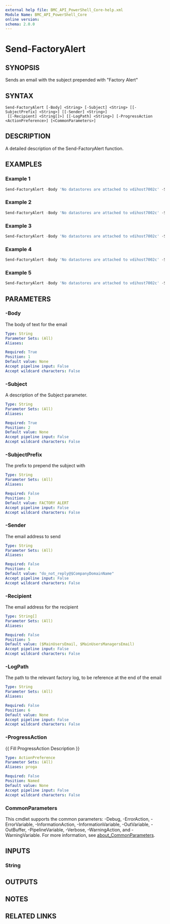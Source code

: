 ```yaml
---
external help file: BMC_API_PowerShell_Core-help.xml
Module Name: BMC_API_PowerShell_Core
online version:
schema: 2.0.0
---
```


# Send-FactoryAlert

## SYNOPSIS

Sends an email with the subject prepended with "Factory Alert"

## SYNTAX

```text
Send-FactoryAlert [-Body] <String> [-Subject] <String> [[-SubjectPrefix] <String>] [[-Sender] <String>]
 [[-Recipient] <String[]>] [[-LogPath] <String>] [-ProgressAction <ActionPreference>] [<CommonParameters>]
```

## DESCRIPTION

A detailed description of the Send-FactoryAlert function.

## EXAMPLES

### Example 1

```PowerShell
Send-FactoryAlert -Body 'No datastores are attached to vdihost7002c' -Subject 'Missing Factory Host Datastores'
```

### Example 2

```PowerShell
Send-FactoryAlert -Body 'No datastores are attached to vdihost7002c' -Subject 'Missing Factory Host Datastores' -SubjectPrefix 'AUTOMATED FACTORY ALERT'
```

### Example 3

```PowerShell
Send-FactoryAlert -Body 'No datastores are attached to vdihost7002c' -Subject 'Missing Factory Host Datastores' -Sender "John.Smith@$CompanyDomainName"
```

### Example 4

```PowerShell
Send-FactoryAlert -Body 'No datastores are attached to vdihost7002c' -Subject 'Missing Factory Host Datastores' -Recipient "Jane.Doe@$CompanyDomainName"
```

### Example 5

```PowerShell
Send-FactoryAlert -Body 'No datastores are attached to vdihost7002c' -Subject 'Missing Factory Host Datastores' -LogPath "$ITNetworkShare\AutomatedFactory\Logs\Trim VM Build Script\TrimVMBuild_amfap0p_2020-02-07__14-45-02.log"
```

## PARAMETERS

### -Body

The body of text for the email

```yaml
Type: String
Parameter Sets: (All)
Aliases:

Required: True
Position: 1
Default value: None
Accept pipeline input: False
Accept wildcard characters: False
```

### -Subject

A description of the Subject parameter.

```yaml
Type: String
Parameter Sets: (All)
Aliases:

Required: True
Position: 2
Default value: None
Accept pipeline input: False
Accept wildcard characters: False
```

### -SubjectPrefix

The prefix to prepend the subject with

```yaml
Type: String
Parameter Sets: (All)
Aliases:

Required: False
Position: 3
Default value: FACTORY ALERT
Accept pipeline input: False
Accept wildcard characters: False
```

### -Sender

The email address to send

```yaml
Type: String
Parameter Sets: (All)
Aliases:

Required: False
Position: 4
Default value: "do_not_reply@$CompanyDomainName"
Accept pipeline input: False
Accept wildcard characters: False
```

### -Recipient

The email address for the recipient

```yaml
Type: String[]
Parameter Sets: (All)
Aliases:

Required: False
Position: 5
Default value: ($MainUsersEmail, $MainUsersManagersEmail)
Accept pipeline input: False
Accept wildcard characters: False
```

### -LogPath

The path to the relevant factory log, to be reference at the end of the email

```yaml
Type: String
Parameter Sets: (All)
Aliases:

Required: False
Position: 6
Default value: None
Accept pipeline input: False
Accept wildcard characters: False
```

### -ProgressAction

{{ Fill ProgressAction Description }}

```yaml
Type: ActionPreference
Parameter Sets: (All)
Aliases: proga

Required: False
Position: Named
Default value: None
Accept pipeline input: False
Accept wildcard characters: False
```

### CommonParameters

This cmdlet supports the common parameters: -Debug, -ErrorAction, -ErrorVariable, -InformationAction, -InformationVariable, -OutVariable, -OutBuffer, -PipelineVariable, -Verbose, -WarningAction, and -WarningVariable. For more information, see [about_CommonParameters](http://go.microsoft.com/fwlink/?LinkID=113216).

## INPUTS

### String

## OUTPUTS

## NOTES

## RELATED LINKS
